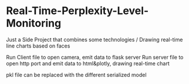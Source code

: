 # Real-Time-Perplexity-Level-Monitoring
Just a Side Project that combines some technologies / Drawing real-time line charts based on faces

Run Client file to open camera, emit data to flask server
Run server file to open http port and emit data to html&plotly, drawing real-time chart

pkl file can be replaced with the different serialized model
